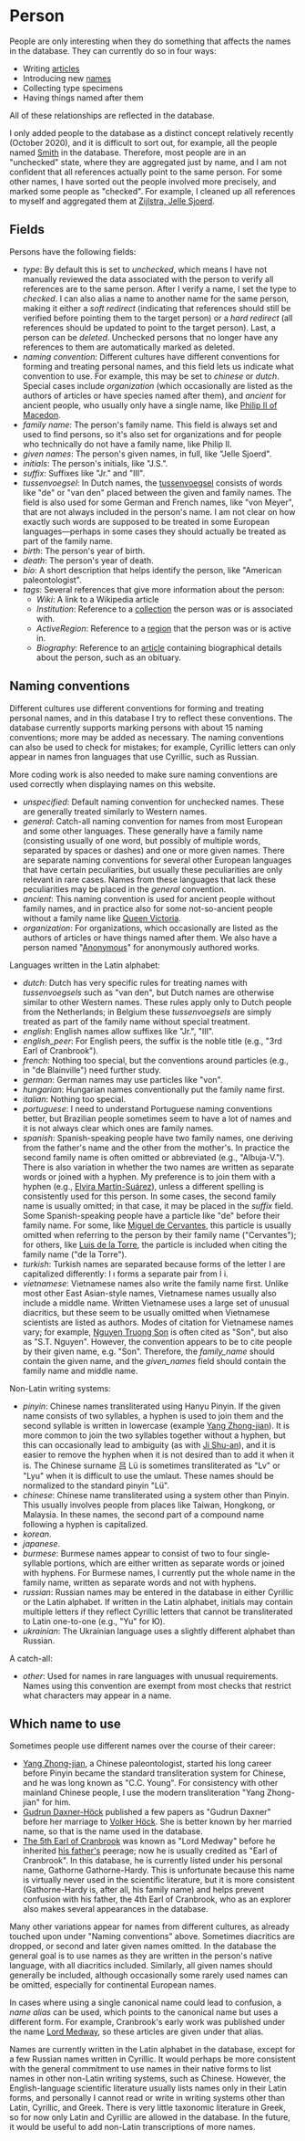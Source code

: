 # Person

People are only interesting when they do something that affects the names in the
database. They can currently do so in four ways:

- Writing [articles](/docs/article)
- Introducing new [names](/docs/name)
- Collecting type specimens
- Having things named after them

All of these relationships are reflected in the database.

I only added people to the database as a distinct concept relatively recently (October
2020), and it is difficult to sort out, for example, all the people named
[Smith](/h/Smith) in the database. Therefore, most people are in an "unchecked" state,
where they are aggregated just by name, and I am not confident that all references
actually point to the same person. For some other names, I have sorted out the people
involved more precisely, and marked some people as "checked". For example, I cleaned up
all references to myself and aggregated them at [Zijlstra, Jelle Sjoerd](/h/5331).

## Fields

Persons have the following fields:

- _type_: By default this is set to _unchecked_, which means I have not manually
  reviewed the data associated with the person to verify all references are to the same
  person. After I verify a name, I set the type to _checked_. I can also alias a name to
  another name for the same person, making it either a _soft redirect_ (indicating that
  references should still be verified before pointing them to the target person) or a
  _hard redirect_ (all references should be updated to point to the target person).
  Last, a person can be _deleted_. Unchecked persons that no longer have any references
  to them are automatically marked as deleted.
- _naming convention_: Different cultures have different conventions for forming and
  treating personal names, and this field lets us indicate what convention to use. For
  example, this may be set to _chinese_ or _dutch_. Special cases include _organization_
  (which occasionally are listed as the authors of articles or have species named after
  them), and _ancient_ for ancient people, who usually only have a single name, like
  [Philip II of Macedon](/h/1).
- _family name_: The person's family name. This field is always set and used to find
  persons, so it's also set for organizations and for people who technically do not have
  a family name, like Philip II.
- _given names_: The person's given names, in full, like "Jelle Sjoerd".
- _initials_: The person's initials, like "J.S.".
- _suffix_: Suffixes like "Jr." and "III".
- _tussenvoegsel_: In Dutch names, the
  [tussenvoegsel](https://en.wikipedia.org/wiki/Tussenvoegsel) consists of words like
  "de" or "van den" placed between the given and family names. The field is also used
  for some German and French names, like "von Meyer", that are not always included in
  the person's name. I am not clear on how exactly such words are supposed to be treated
  in some European languages—perhaps in some cases they should actually be treated as
  part of the family name.
- _birth_: The person's year of birth.
- _death_: The person's year of death.
- _bio_: A short description that helps identify the person, like "American
  paleontologist".
- _tags_: Several references that give more information about the person:
  - _Wiki_: A link to a Wikipedia article
  - _Institution_: Reference to a [collection](/docs/collection) the person was or is
    associated with.
  - _ActiveRegion_: Reference to a [region](/docs/region) that the person was or is
    active in.
  - _Biography_: Reference to an [article](/docs/article) containing biographical
    details about the person, such as an obituary.

## Naming conventions

Different cultures use different conventions for forming and treating personal names,
and in this database I try to reflect these conventions. The database currently supports
marking persons with about 15 naming conventions; more may be added as necessary. The
naming conventions can also be used to check for mistakes; for example, Cyrillic letters
can only appear in names fron languages that use Cyrillic, such as Russian.

More coding work is also needed to make sure naming conventions are used correctly when
displaying names on this website.

- _unspecified_: Default naming convention for unchecked names. These are generally
  treated similarly to Western names.
- _general_: Catch-all naming convention for names from most European and some other
  languages. These generally have a family name (consisting usually of one word, but
  possibly of multiple words, separated by spaces or dashes) and one or more given
  names. There are separate naming conventions for several other European languages that
  have certain peculiarities, but usually these peculiarities are only relevant in rare
  cases. Names from these languages that lack these peculiarities may be placed in the
  _general_ convention.
- _ancient_: This naming convention is used for ancient people without family names, and
  in practice also for some not-so-ancient people without a family name like
  [Queen Victoria](/h/49746).
- _organization_: For organizations, which occasionally are listed as the authors of
  articles or have things named after them. We also have a person named
  "[Anonymous](/h/35349)" for anonymously authored works.

Languages written in the Latin alphabet:

- _dutch_: Dutch has very specific rules for treating names with _tussenvoegsels_ such
  as "van den", but Dutch names are otherwise similar to other Western names. These
  rules apply only to Dutch people from the Netherlands; in Belgium these
  _tussenvoegsels_ are simply treated as part of the family name without special
  treatment.
- _english_: English names allow suffixes like "Jr.", "III".
- _english_peer_: For English peers, the suffix is the noble title (e.g., "3rd Earl of
  Cranbrook").
- _french_: Nothing too special, but the conventions around particles (e.g., in "de
  Blainville") need further study.
- _german_: German names may use particles like "von".
- _hungarian_: Hungarian names conventionally put the family name first.
- _italian_: Nothing too special.
- _portuguese_: I need to understand Portuguese naming conventions better, but Brazilian
  people sometimes seem to have a lot of names and it is not always clear which ones are
  family names.
- _spanish_: Spanish-speaking people have two family names, one deriving from the
  father's name and the other from the mother's. In practice the second family name is
  often omitted or abbreviated (e.g., "Albuja-V."). There is also variation in whether
  the two names are written as separate words or joined with a hyphen. My preference is
  to join them with a hyphen (e.g., [Elvira Martín-Suárez](/h/44465)), unless a
  different spelling is consistently used for this person. In some cases, the second
  family name is usually omitted; in that case, it may be placed in the _suffix_ field.
  Some Spanish-speaking people have a particle like "de" before their family name. For
  some, like [Miguel de Cervantes](/h/71522), this particle is usually omitted when
  referring to the person by their family name ("Cervantes"); for others, like
  [Luis de la Torre](/h/73188), the particle is included when citing the family name
  ("de la Torre").
- _turkish_: Turkish names are separated because forms of the letter I are capitalized
  differently: I ı forms a separate pair from İ i.
- _vietnamese_: Vietnamese names also write the family name first. Unlike most other
  East Asian-style names, Vietnamese names usually also include a middle name. Written
  Vietnamese uses a large set of unusual diacritics, but these seem to be usually
  omitted when Vietnamese scientists are listed as authors. Modes of citation for
  Vietnamese names vary; for example, [Nguyen Truong Son](/h/43537) is often cited as
  "Son", but also as "S.T. Nguyen". However, the convention appears to be to cite people
  by their given name, e.g. "Son". Therefore, the _family_name_ should contain the given
  name, and the _given_names_ field should contain the family name and middle name.

Non-Latin writing systems:

- _pinyin_: Chinese names transliterated using Hanyu Pinyin. If the given name consists
  of two syllables, a hyphen is used to join them and the second syllable is written in
  lowercase (example [Yang Zhong-jian](/h/47669)). It is more common to join the two
  syllables together without a hyphen, but this can occasionally lead to ambiguity (as
  with [Ji Shu-an](/h/48904)), and it is easier to remove the hyphen when it is not
  desired than to add it when it is. The Chinese surname 吕 Lü is sometimes
  transliterated as "Lv" or "Lyu" when it is difficult to use the umlaut. These names
  should be normalized to the standard pinyin "Lü".
- _chinese_: Chinese name transliterated using a system other than Pinyin. This usually
  involves people from places like Taiwan, Hongkong, or Malaysia. In these names, the
  second part of a compound name following a hyphen is capitalized.
- _korean_.
- _japanese_.
- _burmese_: Burmese names appear to consist of two to four single-syllable portions,
  which are either written as separate words or joined with hyphens. For Burmese names,
  I currently put the whole name in the family name, written as separate words and not
  with hyphens.
- _russian_: Russian names may be entered in the database in either Cyrillic or the
  Latin alphabet. If written in the Latin alphabet, initials may contain multiple
  letters if they reflect Cyrillic letters that cannot be transliterated to Latin
  one-to-one (e.g., "Yu" for Ю).
- _ukrainian_: The Ukrainian language uses a slightly different alphabet than Russian.

A catch-all:

- _other_: Used for names in rare languages with unusual requirements. Names using this
  convention are exempt from most checks that restrict what characters may appear in a
  name.

## Which name to use

Sometimes people use different names over the course of their career:

- [Yang Zhong-jian](/h/47669), a Chinese paleontologist, started his long career before
  Pinyin became the standard transliteration system for Chinese, and he was long known
  as "C.C. Young". For consistency with other mainland Chinese people, I use the modern
  transliteration "Yang Zhong-jian" for him.
- [Gudrun Daxner-Höck](/h/9135) published a few papers as "Gudrun Daxner" before her
  marriage to [Volker Höck](/h/25245). She is better known by her married name, so that
  is the name used in the database.
- [The 5th Earl of Cranbrook](/h/35739) was known as "Lord Medway" before he inherited
  [his father's](/h/36015) peerage; now he is usually credited as "Earl of Cranbrook".
  In this database, he is currently listed under his personal name, Gathorne
  Gathorne-Hardy. This is unfortunate because this name is virtually never used in the
  scientific literature, but it is more consistent (Gathorne-Hardy is, after all, his
  family name) and helps prevent confusion with his father, the 4th Earl of Cranbrook,
  who as an explorer also makes several appearances in the database.

Many other variations appear for names from different cultures, as already touched upon
under "Naming conventions" above. Sometimes diacritics are dropped, or second and later
given names omitted. In the database the general goal is to use names as they are
written in the person's native language, with all diacritics included. Similarly, all
given names should generally be included, although occasionally some rarely used names
can be omitted, especially for continental European names.

In cases where using a single canonical name could lead to confusion, a _name alias_ can
be used, which points to the canonical name but uses a different form. For example,
Cranbrook's early work was published under the name [Lord Medway](/h/82298), so these
articles are given under that alias.

Names are currently written in the Latin alphabet in the database, except for a few
Russian names written in Cyrillic. It would perhaps be more consistent with the general
commitment to use names in their native forms to list names in other non-Latin writing
systems, such as Chinese. However, the English-language scientific literature usually
lists names only in their Latin forms, and personally I cannot read or write in writing
systems other than Latin, Cyrillic, and Greek. There is very little taxonomic literature
in Greek, so for now only Latin and Cyrillic are allowed in the database. In the future,
it would be useful to add non-Latin transcriptions of more names.
